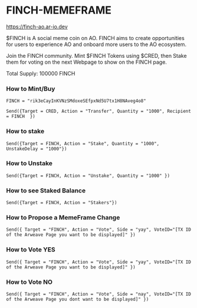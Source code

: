 # FINCH-MEMEFRAME

https://finch-ao.ar-io.dev

$FINCH is A social meme coin on AO. FINCH aims to create opportunities for users to experience AO and onboard more users to the AO ecosystem.

Join the FINCH community. Mint $FINCH Tokens using $CRED, then Stake them for voting on the next Webpage to show on the FINCH page.

Total Supply: 100000 FINCH

### How to Mint/Buy

```
FINCH = "rik3eCayInKVNzSMdoxeSEfpxNd5U7tx1H8NAveg4o8"
```

```
Send({Target = CRED, Action = "Transfer", Quantity = "1000", Recipient = FINCH  })
```

### How to stake

```
Send({Target = FINCH, Action = "Stake", Quantity = "1000", UnstakeDelay = "1000"})
```


### How to Unstake

```
Send({Target = FINCH, Action = "Unstake", Quantity = "1000" })
```


### How to see Staked Balance

```
Send({Target = FINCH, Action = "Stakers"})
```


### How to Propose a MemeFrame Change

```
Send({ Target = "FINCH", Action = "Vote", Side = "yay", VoteID="[TX ID of the Arweave Page you want to be displayed]" })
```


### How to Vote YES

```
Send({ Target = "FINCH", Action = "Vote", Side = "yay", VoteID="[TX ID of the Arweave Page you want to be displayed]" })
```


### How to Vote NO


```
Send({ Target = "FINCH", Action = "Vote", Side = "nay", VoteID="[TX ID of the Arweave Page you dont want to be displayed]" })
```



